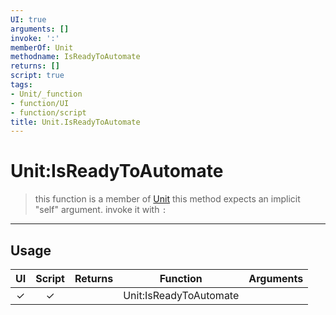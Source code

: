 ```yaml
---
UI: true
arguments: []
invoke: ':'
memberOf: Unit
methodname: IsReadyToAutomate
returns: []
script: true
tags:
- Unit/_function
- function/UI
- function/script
title: Unit.IsReadyToAutomate
---
```

# Unit:IsReadyToAutomate
> this function is a member of [Unit](civ-6/lua/Unit.md)
> this method expects an implicit "self" argument. invoke it with `:`
-----
## Usage
|  UI | Script | Returns | Function | Arguments |
|:---:|:------:|-------:|:--------:|:---------|
|✓|✓||Unit:IsReadyToAutomate||
